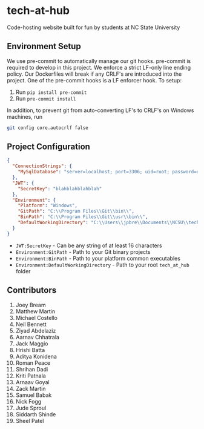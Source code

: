 # tech-at-hub

Code-hosting website built for fun by students at NC State University

## Environment Setup

We use pre-commit to automatically manage our git hooks. pre-commit is required to develop in this project. We enforce a strict LF-only line ending policy. Our Dockerfiles will break if any CRLF's are introduced into the project. One of the pre-commit hooks is a LF enforcer hook. To setup:

1. Run `pip install pre-commit`
2. Run `pre-commit install`

In addition, to prevent git from auto-converting LF's to CRLF's on Windows machines, run

```bash
git config core.autocrlf false
```

## Project Configuration

```json
{
  "ConnectionStrings": {
    "MySqlDatabase": "server=localhost; port=3306; uid=root; password=dbpass; database=tech-at-hub;"
  },
  "JWT": {
    "SecretKey": "blahblahblahblah"
  },
  "Environment": {
    "Platform": "Windows",
    "GitPath": "C:\\Program Files\\Git\\bin\\",
    "BinPath": "C:\\Program Files\\Git\\usr\\bin\\",
    "DefaultWorkingDirectory": "C:\\Users\\jpbre\\Documents\\NCSU\\tech-at-hub\\"
  }
}
```

- `JWT:SecretKey` - Can be any string of at least 16 characters
- `Environment:GitPath` - Path to your Git binary projects
- `Environment:BinPath` - Path to your platform common executables
- `Environment:DefaultWorkingDirectory` - Path to your root `tech_at_hub` folder

## Contributors

1. Joey Bream
2. Matthew Martin
3. Michael Costello
4. Neil Bennett
5. Ziyad Abdelaziz
6. Aarnav Chhatrala
7. Jack Maggio
8. Hrishi Batta
9. Aditya Konidena
10. Roman Peace
11. Shrihan Dadi
12. Kriti Patnala
13. Arnaav Goyal
14. Zack Martin
15. Samuel Babak
16. Nick Fogg
17. Jude Sproul
18. Siddarth Shinde
19. Sheel Patel
